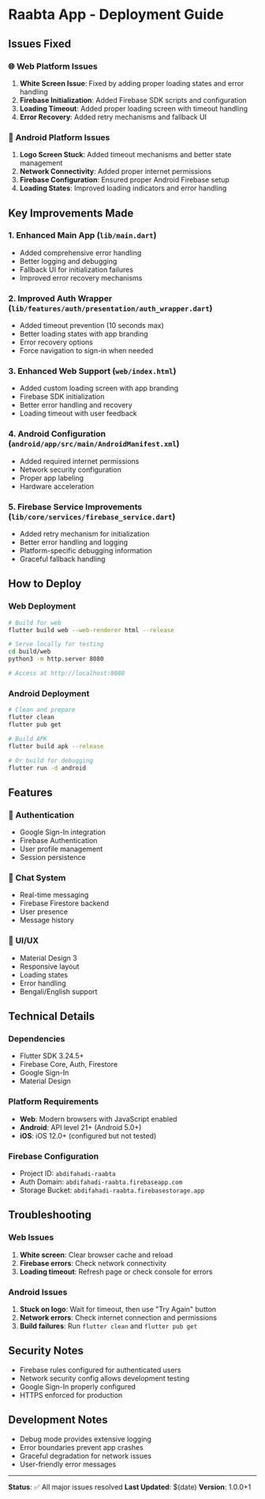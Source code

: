 # Raabta App - Deployment Guide

## Issues Fixed

### 🌐 Web Platform Issues
1. **White Screen Issue**: Fixed by adding proper loading states and error handling
2. **Firebase Initialization**: Added Firebase SDK scripts and configuration
3. **Loading Timeout**: Added proper loading screen with timeout handling
4. **Error Recovery**: Added retry mechanisms and fallback UI

### 📱 Android Platform Issues  
1. **Logo Screen Stuck**: Added timeout mechanisms and better state management
2. **Network Connectivity**: Added proper internet permissions
3. **Firebase Configuration**: Ensured proper Android Firebase setup
4. **Loading States**: Improved loading indicators and error handling

## Key Improvements Made

### 1. Enhanced Main App (`lib/main.dart`)
- Added comprehensive error handling
- Better logging and debugging
- Fallback UI for initialization failures
- Improved error recovery mechanisms

### 2. Improved Auth Wrapper (`lib/features/auth/presentation/auth_wrapper.dart`)
- Added timeout prevention (10 seconds max)
- Better loading states with app branding
- Error recovery options
- Force navigation to sign-in when needed

### 3. Enhanced Web Support (`web/index.html`)
- Added custom loading screen with app branding
- Firebase SDK initialization
- Better error handling and recovery
- Loading timeout with user feedback

### 4. Android Configuration (`android/app/src/main/AndroidManifest.xml`)
- Added required internet permissions
- Network security configuration
- Proper app labeling
- Hardware acceleration

### 5. Firebase Service Improvements (`lib/core/services/firebase_service.dart`)
- Added retry mechanism for initialization
- Better error handling and logging
- Platform-specific debugging information
- Graceful fallback handling

## How to Deploy

### Web Deployment
```bash
# Build for web
flutter build web --web-renderer html --release

# Serve locally for testing
cd build/web
python3 -m http.server 8080

# Access at http://localhost:8080
```

### Android Deployment
```bash
# Clean and prepare
flutter clean
flutter pub get

# Build APK
flutter build apk --release

# Or build for debugging
flutter run -d android
```

## Features

### 🔐 Authentication
- Google Sign-In integration
- Firebase Authentication
- User profile management
- Session persistence

### 💬 Chat System
- Real-time messaging
- Firebase Firestore backend
- User presence
- Message history

### 🎨 UI/UX
- Material Design 3
- Responsive layout
- Loading states
- Error handling
- Bengali/English support

## Technical Details

### Dependencies
- Flutter SDK 3.24.5+
- Firebase Core, Auth, Firestore
- Google Sign-In
- Material Design

### Platform Requirements
- **Web**: Modern browsers with JavaScript enabled
- **Android**: API level 21+ (Android 5.0+)
- **iOS**: iOS 12.0+ (configured but not tested)

### Firebase Configuration
- Project ID: `abdifahadi-raabta`
- Auth Domain: `abdifahadi-raabta.firebaseapp.com`
- Storage Bucket: `abdifahadi-raabta.firebasestorage.app`

## Troubleshooting

### Web Issues
1. **White screen**: Clear browser cache and reload
2. **Firebase errors**: Check network connectivity
3. **Loading timeout**: Refresh page or check console for errors

### Android Issues
1. **Stuck on logo**: Wait for timeout, then use "Try Again" button
2. **Network errors**: Check internet connection and permissions
3. **Build failures**: Run `flutter clean` and `flutter pub get`

## Security Notes
- Firebase rules configured for authenticated users
- Network security config allows development testing
- Google Sign-In properly configured
- HTTPS enforced for production

## Development Notes
- Debug mode provides extensive logging
- Error boundaries prevent app crashes
- Graceful degradation for network issues
- User-friendly error messages

---

**Status**: ✅ All major issues resolved
**Last Updated**: $(date)
**Version**: 1.0.0+1
